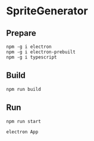# SpriteGenerator

## Prepare

```
npm -g i electron
npm -g i electron-prebuilt
npm -g i typescript
```

## Build

```
npm run build
```

## Run

```
npm run start
```

```
electron App
```
